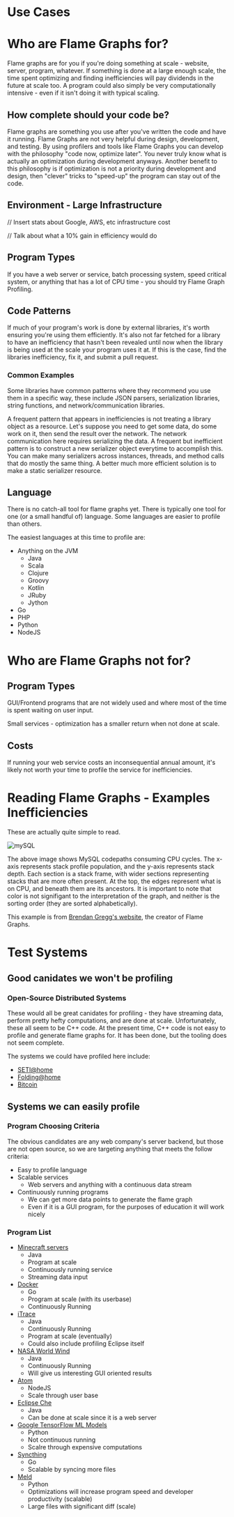 # Use Cases

# Who are Flame Graphs for?

Flame graphs are for you if you're doing something at scale - website, server, program, whatever. If something is done at a large enough scale, the time spent optimizing and finding inefficiencies will pay dividends in the future at scale too. A program could also simply be very computationally intensive - even if it isn't doing it with typical scaling.

## How complete should your code be?

Flame graphs are something you use after you've written the code and have it running. Flame Graphs are not very helpful during design, development, and testing.  By using profilers and tools like Flame Graphs you can develop with the philosophy "code now, optimize later". You never truly know what is actually an optimization during development anyways. Another benefit to this philosophy is if optimization is not a priority during development and design, then "clever" tricks to "speed-up" the program can stay out of the code.

## Environment - Large Infrastructure

// Insert stats about Google, AWS, etc infrastructure cost

// Talk about what a 10% gain in efficiency would do

## Program Types

If you have a web server or service, batch processing system, speed critical system, or anything that has a lot of CPU time - you should try Flame Graph Profiling.

## Code Patterns

If much of your program's work is done by external libraries, it's worth ensuring you're using them efficiently. It's also not far fetched for a library to have an inefficiency that hasn't been revealed until now when the library is being used at the scale your program uses it at. If this is the case, find the libraries inefficiency, fix it, and submit a pull request.

### Common Examples

Some libraries have common patterns where they recommend you use them in a specific way, these include JSON parsers, serialization libraries, string functions, and network/communication libraries.

A frequent pattern that appears in inefficiencies is not treating a library object as a resource. Let's suppose you need to get some data, do some work on it, then send the result over the network. The network communication here requires serializing the data. A frequent but inefficient pattern is to construct a new serializer object everytime to accomplish this. You can make many serializers across instances, threads, and method calls that do mostly the same thing. A better much more efficient solution is to make a static serializer resource.

## Language

There is no catch-all tool for flame graphs yet. There is typically one tool for one (or a small handful of) language. Some languages are easier to profile than others.

The easiest languages at this time to profile are:

* Anything on the JVM
	* Java
	* Scala
	* Clojure
	* Groovy
	* Kotlin
	* JRuby
	* Jython
* Go
* PHP
* Python
* NodeJS


# Who are Flame Graphs not for?

## Program Types
GUI/Frontend programs that are not widely used and where most of the time is spent waiting on user input.

Small services - optimization has a smaller return when not done at scale. 

## Costs
If running your web service costs an inconsequential annual amount, it's likely not worth your time to profile the service for inefficiencies.

# Reading Flame Graphs - Examples Inefficiencies

These are actually quite simple to read.

![mySQL](https://github.com/YSU-CSIS-SE/csci-5802-tooldemo-flamegraphs/blob/master/flamegraphmysql.png)

The above image shows MySQL codepaths consuming CPU cycles. The x-axis represents stack profile population, and the y-axis represents stack depth. Each section is a stack frame, with wider sections representing stacks that are more often present. At the top, the edges represent what is on CPU, and beneath them are its ancestors. It is important to note that color is not signifigant to the interpretation of the graph, and neither is the sorting order (they are sorted alphabetically).

This example is from [Brendan Gregg's website](http://www.brendangregg.com/index.html), the creator of Flame Graphs.


# Test Systems

## Good canidates we won't be profiling

### Open-Source Distributed Systems

These would all be great canidates for profiling - they have streaming data, perform pretty hefty computations, and are done at scale. Unfortunately, these all seem to be C++ code. At the present time, C++ code is not easy to profile and generate flame graphs for. It has been done, but the tooling does not seem complete.

The systems we could have profiled here include:

* [SETI@home](http://setiathome.ssl.berkeley.edu/)
* [Folding@home](https://folding.stanford.edu/)
* [Bitcoin](https://bitcoin.org/en/)

## Systems we can easily profile

### Program Choosing Criteria

The obvious candidates are any web company's server backend, but those are not open source, so we are targeting anything that meets the follow criteria:

* Easy to profile language
* Scalable services
	* Web servers and anything with a continuous data stream
* Continuously running programs
	* We can get more data points to generate the flame graph
	* Even if it is a GUI program, for the purposes of education it will work nicely

### Program List

* [Minecraft servers](https://hub.spigotmc.org/jenkins/job/BuildTools/)
	* Java
	* Program at scale
	* Continuously running service
	* Streaming data input
* [Docker](https://www.docker.com/)
	* Go
	* Program at scale (with its userbase)
	* Continuously Running
* [iTrace](http://www.traceytechnologies.com/products.html)
	* Java
	* Continuously Running
	* Program at scale (eventually)
	* Could also include profiling Eclipse itself
* [NASA World Wind](https://github.com/NASAWorldWind/WorldWindJava)
	* Java
	* Continuously Running
	* Will give us interesting GUI oriented results
* [Atom](https://github.com/atom/atom)
	* NodeJS
	* Scale through user base
* [Eclipse Che](https://github.com/eclipse/che/)
	* Java
	* Can be done at scale since it is a web server
* [Google TensorFlow ML Models](https://github.com/tensorflow/models)
	* Python
	* Not continuous running
	* Scalre through expensive computations
* [Syncthing](https://github.com/syncthing/syncthing/)
	* Go
	* Scalable by syncing more files
* [Meld](https://github.com/GNOME/meld)
	* Python
	* Optimizations will increase program speed and developer productivity (scalable)
	* Large files with significant diff (scale)
